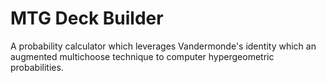 # MTG Deck Builder

A probability calculator which leverages Vandermonde's identity which an augmented multichoose technique to computer hypergeometric probabilities.
